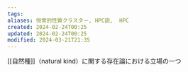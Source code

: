 ```yaml
---
tags: 
aliases: 恒常的性質クラスター, HPC説,  HPC
created: 2024-02-24T00:25
updated: 2024-02-24T00:25
modified: 2024-03-21T21:35
---
```


[[自然種]]（natural kind）に関する存在論における立場の一つ